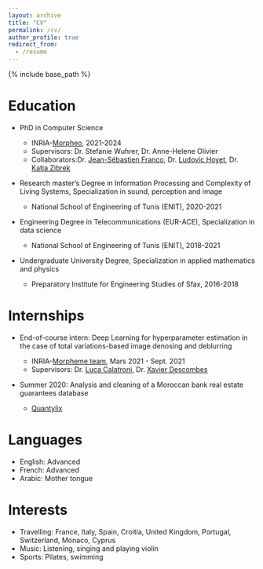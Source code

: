 ```yaml
---
layout: archive
title: "CV"
permalink: /cv/
author_profile: true
redirect_from:
  - /resume
---
```



{% include base_path %}

Education
======
* PhD in Computer Science
  - INRIA-[Morpheo](https://www.inria.fr/en/morpheo), 2021-2024
  - Supervisors: Dr. Stefanie Wuhrer, Dr. Anne-Helene Olivier
  - Collaborators:Dr. [Jean-Sébastien Franco](https://morpheo.inrialpes.fr/~franco/), Dr. [Ludovic Hoyet](https://people.rennes.inria.fr/Ludovic.Hoyet/), Dr. [Katja Zibrek](https://cathrin7.github.io/)
  
  
* Research master’s Degree in Information Processing and Complexity of Living Systems, Specialization in sound, perception and image
  - National School of Engineering of Tunis (ENIT), 2020-2021
  
* Engineering Degree in Telecommunications (EUR-ACE), Specialization in data science
  - National School of Engineering of Tunis (ENIT), 2018-2021
  
* Undergraduate University Degree, Specialization in applied mathematics and physics
  - Preparatory Institute for Engineering Studies of Sfax, 2016-2018


Internships
======
* End-of-course intern: Deep Learning for hyperparameter estimation in the case of total variations-based image denosing and deblurring
    - INRIA-[Morpheme team](https://team.inria.fr/morpheme/research/), Mars 2021 - Sept. 2021
    - Supervisors: Dr. [Luca Calatroni](https://sites.google.com/view/lucacalatroni/home), Dr. [Xavier Descombes](http://www-sop.inria.fr/members/Xavier.Descombes/)

* Summer 2020:  Analysis and cleaning of a Moroccan bank real estate guarantees database
    -  [Quantylix](https://www.linkedin.com/company/quantylix/?originalSubdomain=fr)
      
   

    
 
Languages
======
- English: Advanced
- French: Advanced
- Arabic: Mother tongue

Interests
======
- Travelling: France, Italy, Spain, Croitia, United Kingdom, Portugal, Switzerland, Monaco, Cyprus
- Music: Listening, singing and playing violin
- Sports: Pilates, swimming

